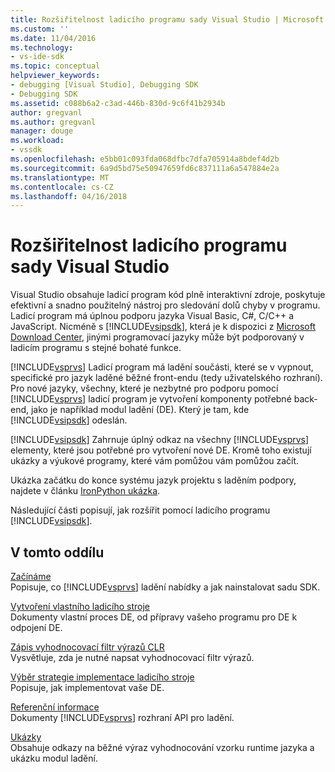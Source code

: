 ```yaml
---
title: Rozšiřitelnost ladicího programu sady Visual Studio | Microsoft Docs
ms.custom: ''
ms.date: 11/04/2016
ms.technology:
- vs-ide-sdk
ms.topic: conceptual
helpviewer_keywords:
- debugging [Visual Studio], Debugging SDK
- Debugging SDK
ms.assetid: c088b6a2-c3ad-446b-830d-9c6f41b2934b
author: gregvanl
ms.author: gregvanl
manager: douge
ms.workload:
- vssdk
ms.openlocfilehash: e5bb01c093fda068dfbc7dfa705914a8bdef4d2b
ms.sourcegitcommit: 6a9d5bd75e50947659fd6c837111a6a547884e2a
ms.translationtype: MT
ms.contentlocale: cs-CZ
ms.lasthandoff: 04/16/2018
---
```

# <a name="visual-studio-debugger-extensibility"></a>Rozšiřitelnost ladicího programu sady Visual Studio
Visual Studio obsahuje ladicí program kód plně interaktivní zdroje, poskytuje efektivní a snadno použitelný nástroj pro sledování dolů chyby v programu. Ladicí program má úplnou podporu jazyka Visual Basic, C#, C/C++ a JavaScript. Nicméně s [!INCLUDE[vsipsdk](../../extensibility/includes/vsipsdk_md.md)], která je k dispozici z [Microsoft Download Center](http://go.microsoft.com/fwlink/?LinkId=214453), jinými programovací jazyky může být podporovaný v ladicím programu s stejné bohaté funkce.  
  
 [!INCLUDE[vsprvs](../../code-quality/includes/vsprvs_md.md)] Ladicí program má ladění součásti, které se v vypnout, specifické pro jazyk laděné běžné front-endu (tedy uživatelského rozhraní). Pro nové jazyky, všechny, které je nezbytné pro podporu pomocí [!INCLUDE[vsprvs](../../code-quality/includes/vsprvs_md.md)] ladicí program je vytvoření komponenty potřebné back-end, jako je například modul ladění (DE). Který je tam, kde [!INCLUDE[vsipsdk](../../extensibility/includes/vsipsdk_md.md)] odeslán.  
  
 [!INCLUDE[vsipsdk](../../extensibility/includes/vsipsdk_md.md)] Zahrnuje úplný odkaz na všechny [!INCLUDE[vsprvs](../../code-quality/includes/vsprvs_md.md)] elementy, které jsou potřebné pro vytvoření nové DE. Kromě toho existují ukázky a výukové programy, které vám pomůžou vám pomůžou začít.  
  
 Ukázka začátku do konce systému jazyk projektu s laděním podpory, najdete v článku [IronPython ukázka](http://msdn.microsoft.com/en-us/4c41695c-12c1-4670-b43b-d8d84c9e4089).  
  
 Následující části popisují, jak rozšířit pomocí ladicího programu [!INCLUDE[vsipsdk](../../extensibility/includes/vsipsdk_md.md)].  
  
## <a name="in-this-section"></a>V tomto oddílu  
 [Začínáme](../../extensibility/debugger/getting-started-with-debugger-extensibility.md)  
 Popisuje, co [!INCLUDE[vsprvs](../../code-quality/includes/vsprvs_md.md)] ladění nabídky a jak nainstalovat sadu SDK.  
  
 [Vytvoření vlastního ladicího stroje](../../extensibility/debugger/creating-a-custom-debug-engine.md)  
 Dokumenty vlastní proces DE, od přípravy vašeho programu pro DE k odpojení DE.  
  
 [Zápis vyhodnocovací filtr výrazů CLR](../../extensibility/debugger/writing-a-common-language-runtime-expression-evaluator.md)  
 Vysvětluje, zda je nutné napsat vyhodnocovací filtr výrazů.  
  
 [Výběr strategie implementace ladicího stroje](../../extensibility/debugger/choosing-a-debug-engine-implementation-strategy.md)  
 Popisuje, jak implementovat vaše DE.  
  
 [Referenční informace](../../extensibility/debugger/reference/reference-visual-studio-debugging-apis.md)  
 Dokumenty [!INCLUDE[vsprvs](../../code-quality/includes/vsprvs_md.md)] rozhraní API pro ladění.  
  
 [Ukázky](../../extensibility/debugger/visual-studio-debugging-samples.md)  
 Obsahuje odkazy na běžné výraz vyhodnocování vzorku runtime jazyka a ukázku modul ladění.
